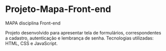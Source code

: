 # Projeto-Mapa-Front-end
 MAPA disciplina Front-end

Projeto desenvolvido para apresentar tela de formulários, correspondentes a cadastro, autenticação e lembrança de senha.
Tecnologias utilizadas: HTML, CSS e JavaScript.
